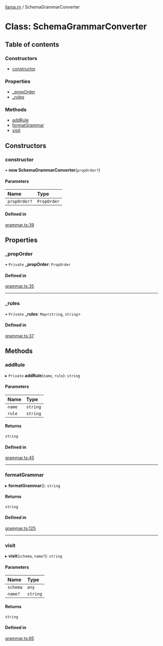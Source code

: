 [llama.rn](../README.md) / SchemaGrammarConverter

# Class: SchemaGrammarConverter

## Table of contents

### Constructors

- [constructor](SchemaGrammarConverter.md#constructor)

### Properties

- [\_propOrder](SchemaGrammarConverter.md#_proporder)
- [\_rules](SchemaGrammarConverter.md#_rules)

### Methods

- [addRule](SchemaGrammarConverter.md#addrule)
- [formatGrammar](SchemaGrammarConverter.md#formatgrammar)
- [visit](SchemaGrammarConverter.md#visit)

## Constructors

### constructor

• **new SchemaGrammarConverter**(`propOrder?`)

#### Parameters

| Name | Type |
| :------ | :------ |
| `propOrder?` | `PropOrder` |

#### Defined in

[grammar.ts:39](https://github.com/mybigday/llama.rn/blob/8738c99/src/grammar.ts#L39)

## Properties

### \_propOrder

• `Private` **\_propOrder**: `PropOrder`

#### Defined in

[grammar.ts:35](https://github.com/mybigday/llama.rn/blob/8738c99/src/grammar.ts#L35)

___

### \_rules

• `Private` **\_rules**: `Map`<`string`, `string`\>

#### Defined in

[grammar.ts:37](https://github.com/mybigday/llama.rn/blob/8738c99/src/grammar.ts#L37)

## Methods

### addRule

▸ `Private` **addRule**(`name`, `rule`): `string`

#### Parameters

| Name | Type |
| :------ | :------ |
| `name` | `string` |
| `rule` | `string` |

#### Returns

`string`

#### Defined in

[grammar.ts:45](https://github.com/mybigday/llama.rn/blob/8738c99/src/grammar.ts#L45)

___

### formatGrammar

▸ **formatGrammar**(): `string`

#### Returns

`string`

#### Defined in

[grammar.ts:125](https://github.com/mybigday/llama.rn/blob/8738c99/src/grammar.ts#L125)

___

### visit

▸ **visit**(`schema`, `name?`): `string`

#### Parameters

| Name | Type |
| :------ | :------ |
| `schema` | `any` |
| `name?` | `string` |

#### Returns

`string`

#### Defined in

[grammar.ts:65](https://github.com/mybigday/llama.rn/blob/8738c99/src/grammar.ts#L65)
